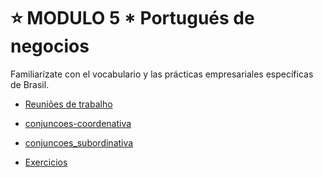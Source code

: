 # :star: MODULO 5 *  Portugués de negocios

Familiarízate con el vocabulario y las prácticas empresariales específicas de Brasil.

- [Reuniões de trabalho](https://github.com/eugenia1984/trabajaParaBrasil/blob/main/modulo5/reuni%C3%B5es_de_trabalho.md)

- [conjuncoes-coordenativa](https://github.com/eugenia1984/trabajaParaBrasil/blob/main/modulo5/conjuncoes-coordenativas.md)

- [conjuncoes_subordinativa](https://github.com/eugenia1984/trabajaParaBrasil/blob/main/modulo5/conjuncoes_subordinativa.md)
  
- [Exercicios](https://github.com/eugenia1984/trabajaParaBrasil/blob/main/modulo5/exercicios.md)

